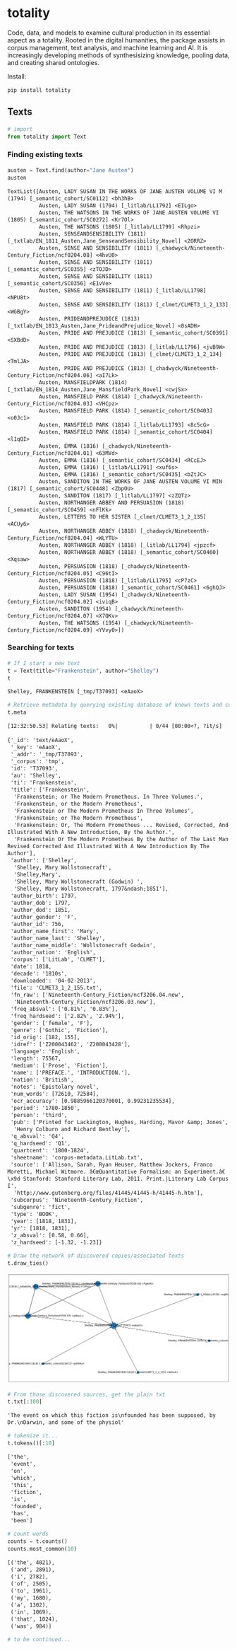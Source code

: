 # totality

Code, data, and models to examine cultural production in its essential aspect as a totality. Rooted in the digital humanities, the package assists in corpus management, text analysis, and machine learning and AI. It is increasingly developing methods of synthesisizing knowledge, pooling data, and creating shared ontologies.

Install: 
```
pip install totality
```

## Texts


```python
# import
from totality import Text
```

### Finding existing texts


```python
austen = Text.find(author="Jane Austen")
austen
```




    TextList([Austen, LADY SUSAN IN THE WORKS OF JANE AUSTEN VOLUME VI M (1794) [_semantic_cohort/SC0112] <bh3hB>
              Austen, LADY SUSAN (1794) [_litlab/LL1792] <EILgo>
              Austen, THE WATSONS IN THE WORKS OF JANE AUSTEN VOLUME VI (1805) [_semantic_cohort/SC0272] <Kr7Ol>
              Austen, THE WATSONS (1805) [_litlab/LL1799] <Rhpzi>
              Austen, SENSEANDSENSIBILITY (1811) [_txtlab/EN_1811_Austen,Jane_SenseandSensibility_Novel] <2ORRZ>
              Austen, SENSE AND SENSIBILITY (1811) [_chadwyck/Nineteenth-Century_Fiction/ncf0204.08] <4hvU0>
              Austen, SENSE AND SENSIBILITY (1811) [_semantic_cohort/SC0355] <zTOJD>
              Austen, SENSE AND SENSIBILITY (1811) [_semantic_cohort/SC0356] <E1vVe>
              Austen, SENSE AND SENSIBILITY (1811) [_litlab/LL1798] <NPU8t>
              Austen, SENSE AND SENSIBILITY (1811) [_clmet/CLMET3_1_2_133] <WGBgY>
              Austen, PRIDEANDPREJUDICE (1813) [_txtlab/EN_1813_Austen,Jane_PrideandPrejudice_Novel] <0sADH>
              Austen, PRIDE AND PREJUDICE (1813) [_semantic_cohort/SC0391] <SXBdD>
              Austen, PRIDE AND PREJUDICE (1813) [_litlab/LL1796] <jvB9W>
              Austen, PRIDE AND PREJUDICE (1813) [_clmet/CLMET3_1_2_134] <TmlJA>
              Austen, PRIDE AND PREJUDICE (1813) [_chadwyck/Nineteenth-Century_Fiction/ncf0204.06] <aI7Lk>
              Austen, MANSFIELDPARK (1814) [_txtlab/EN_1814_Austen,Jane_MansfieldPark_Novel] <cwjSx>
              Austen, MANSFIELD PARK (1814) [_chadwyck/Nineteenth-Century_Fiction/ncf0204.03] <VHCpz>
              Austen, MANSFIELD PARK (1814) [_semantic_cohort/SC0403] <o0Jc1>
              Austen, MANSFIELD PARK (1814) [_litlab/LL1793] <8c5cG>
              Austen, MANSFIELD PARK (1814) [_semantic_cohort/SC0404] <l1qQI>
              Austen, EMMA (1816) [_chadwyck/Nineteenth-Century_Fiction/ncf0204.01] <63MVd>
              Austen, EMMA (1816) [_semantic_cohort/SC0434] <RCcEJ>
              Austen, EMMA (1816) [_litlab/LL1791] <xuf6s>
              Austen, EMMA (1816) [_semantic_cohort/SC0435] <bZtJC>
              Austen, SANDITON IN THE WORKS OF JANE AUSTEN VOLUME VI MIN (1817) [_semantic_cohort/SC0448] <ZbpOU>
              Austen, SANDITON (1817) [_litlab/LL1797] <zZQTz>
              Austen, NORTHANGER ABBEY AND PERSUASION (1818) [_semantic_cohort/SC0459] <nFlKk>
              Austen, LETTERS TO HER SISTER [_clmet/CLMET3_1_2_135] <ACUy6>
              Austen, NORTHANGER ABBEY (1818) [_chadwyck/Nineteenth-Century_Fiction/ncf0204.04] <WLYTU>
              Austen, NORTHANGER ABBEY (1818) [_litlab/LL1794] <jpzcf>
              Austen, NORTHANGER ABBEY (1818) [_semantic_cohort/SC0460] <Xqsaw>
              Austen, PERSUASION (1818) [_chadwyck/Nineteenth-Century_Fiction/ncf0204.05] <C96tI>
              Austen, PERSUASION (1818) [_litlab/LL1795] <cP7zC>
              Austen, PERSUASION (1818) [_semantic_cohort/SC0461] <6ghQJ>
              Austen, LADY SUSAN (1954) [_chadwyck/Nineteenth-Century_Fiction/ncf0204.02] <iviqB>
              Austen, SANDITON (1954) [_chadwyck/Nineteenth-Century_Fiction/ncf0204.07] <X7QKv>
              Austen, THE WATSONS (1954) [_chadwyck/Nineteenth-Century_Fiction/ncf0204.09] <YVvy0>])



### Searching for texts


```python
# If I start a new text
t = Text(title="Frankenstein", author="Shelley")
t
```




    Shelley, FRANKENSTEIN [_tmp/T37093] <eAaoX>




```python
# Retrieve metadata by querying existing database of known texts and corpora
t.meta
```


    [12:32:50.53] Relating texts:   0%|          | 0/44 [00:00<?, ?it/s]

    {'_id': 'text/eAaoX',
     '_key': 'eAaoX',
     '_addr': '_tmp/T37093',
     '_corpus': 'tmp',
     'id': 'T37093',
     'au': 'Shelley',
     'ti': 'Frankenstein',
     'title': ['Frankenstein',
      'Frankenstein; or The Modern Prometheus. In Three Volumes.',
      'Frankenstein, or the Modern Prometheus',
      'Frankenstein or The Modern Prometheus In Three Volumes',
      'Frankenstein; or The Modern Prometheus',
      'Frankenstein: Or, The Modern Prometheus ... Revised, Corrected, And Illustrated With A New Introduction, By the Author.',
      'Frankenstein Or The Modern Prometheus By the Author of The Last Man Revised Corrected And Illustrated With A New Introduction By The Author'],
     'author': ['Shelley',
      'Shelley, Mary Wollstonecraft',
      'Shelley,Mary',
      'Shelley, Mary Wollstonecraft (Godwin) ',
      'Shelley, Mary Wollstonecraft, 1797&ndash;1851'],
     'author_birth': 1797,
     'author_dob': 1797,
     'author_dod': 1851,
     'author_gender': 'F',
     'author_id': 756,
     'author_name_first': 'Mary',
     'author_name_last': 'Shelley',
     'author_name_middle': 'Wollstonecraft Godwin',
     'author_nation': 'English',
     'corpus': ['LitLab', 'CLMET'],
     'date': 1818,
     'decade': '1810s',
     'downloaded': '04-02-2013',
     'file': 'CLMET3_1_2_155.txt',
     'fn_raw': ['Nineteenth-Century_Fiction/ncf3206.04.new',
      'Nineteenth-Century_Fiction/ncf3206.03.new'],
     'freq_absval': ['0.81%', '0.83%'],
     'freq_hardseed': ['2.82%', '2.94%'],
     'gender': ['female', 'F'],
     'genre': ['Gothic', 'Fiction'],
     'id_orig': [182, 155],
     'idref': ['Z200043462', 'Z200043428'],
     'language': 'English',
     'length': 75567,
     'medium': ['Prose', 'Fiction'],
     'name': ['PREFACE.', 'INTRODUCTION.'],
     'nation': 'British',
     'notes': 'Epistolary novel',
     'num_words': [72610, 72584],
     'ocr_accuracy': [0.9885966120370001, 0.99231235534],
     'period': '1780-1850',
     'person': 'third',
     'pub': ['Printed for Lackington, Hughes, Harding, Mavor &amp; Jones',
      'Henry Colburn and Richard Bentley'],
     'q_absval': 'Q4',
     'q_hardseed': 'Q1',
     'quartcent': '1800-1824',
     'sheetname': 'corpus-metadata.LitLab.txt',
     'source': ['Allison, Sarah, Ryan Heuser, Matthew Jockers, Franco Moretti, Michael Witmore. â€œQuantitative Formalism: an Experiment.â€\x9d Stanford: Stanford Literary Lab, 2011. Print.|Literary Lab Corpus I',
      'http://www.gutenberg.org/files/41445/41445-h/41445-h.htm'],
     'subcorpus': 'Nineteenth-Century_Fiction',
     'subgenre': 'fict',
     'type': 'BOOK',
     'year': [1818, 1831],
     'yr': [1818, 1831],
     'z_absval': [0.58, 0.66],
     'z_hardseed': [-1.32, -1.23]}




```python
# Draw the network of discovered copies/associated texts
t.draw_ties()
```


    
![png](README_files/README_9_0.png)
    



```python
# From those discovered sources, get the plain txt
t.txt[:100]
```




    'The event on which this fiction is\nfounded has been supposed, by Dr.\nDarwin, and some of the physiol'




```python
# tokenize it...
t.tokens()[:10]
```




    ['the',
     'event',
     'on',
     'which',
     'this',
     'fiction',
     'is',
     'founded',
     'has',
     'been']




```python
# count words
counts = t.counts()
counts.most_common(10)
```




    [('the', 4021),
     ('and', 2891),
     ('i', 2782),
     ('of', 2505),
     ('to', 1961),
     ('my', 1680),
     ('a', 1302),
     ('in', 1069),
     ('that', 1024),
     ('was', 984)]




```python
# to be continued...
```
